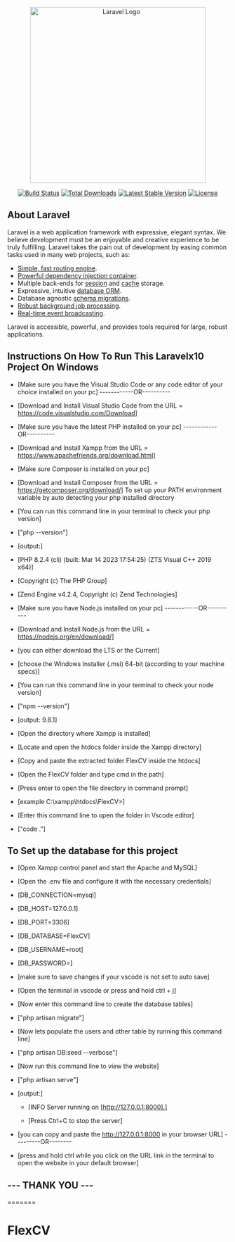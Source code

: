 

<p align="center"><a href="https://laravel.com" target="_blank"><img src="https://raw.githubusercontent.com/laravel/art/master/logo-lockup/5%20SVG/2%20CMYK/1%20Full%20Color/laravel-logolockup-cmyk-red.svg" width="400" alt="Laravel Logo"></a></p>

<p align="center">
<a href="https://github.com/laravel/framework/actions"><img src="https://github.com/laravel/framework/workflows/tests/badge.svg" alt="Build Status"></a>
<a href="https://packagist.org/packages/laravel/framework"><img src="https://img.shields.io/packagist/dt/laravel/framework" alt="Total Downloads"></a>
<a href="https://packagist.org/packages/laravel/framework"><img src="https://img.shields.io/packagist/v/laravel/framework" alt="Latest Stable Version"></a>
<a href="https://packagist.org/packages/laravel/framework"><img src="https://img.shields.io/packagist/l/laravel/framework" alt="License"></a>
</p>

## About Laravel

Laravel is a web application framework with expressive, elegant syntax. We believe development must be an enjoyable and creative experience to be truly fulfilling. Laravel takes the pain out of development by easing common tasks used in many web projects, such as:

- [Simple, fast routing engine](https://laravel.com/docs/routing).
- [Powerful dependency injection container](https://laravel.com/docs/container).
- Multiple back-ends for [session](https://laravel.com/docs/session) and [cache](https://laravel.com/docs/cache) storage.
- Expressive, intuitive [database ORM](https://laravel.com/docs/eloquent).
- Database agnostic [schema migrations](https://laravel.com/docs/migrations).
- [Robust background job processing](https://laravel.com/docs/queues).
- [Real-time event broadcasting](https://laravel.com/docs/broadcasting).

Laravel is accessible, powerful, and provides tools required for large, robust applications.

## Instructions On How To Run This Laravelx10 Project On Windows

- [Make sure you have the Visual Studio Code or any code editor of your choice installed on your pc]
------------OR----------
- [Download and Install Visual Studio Code from the URL = https://code.visualstudio.com/Download]

- [Make sure you have the latest PHP installed on your pc]
------------OR----------
- [Download and Install Xampp from the URL = https://www.apachefriends.org/download.html]

- [Make sure Composer is installed on your pc]
- [Download and Install Composer from the URL = https://getcomposer.org/download/]
To set up your PATH environment variable by auto detecting your php installed directory
- [You can run this command line in your terminal to check your php version]
- ["php --version"]
- [output:]
- [PHP 8.2.4 (cli) (built: Mar 14 2023 17:54:25) (ZTS Visual C++ 2019 x64)]
- [Copyright (c) The PHP Group]
- [Zend Engine v4.2.4, Copyright (c) Zend Technologies]

- [Make sure you have Node.js installed on your pc]
------------OR----------
- [Download and Install Node.js from the URL = https://nodejs.org/en/download/]
- [you can either download the LTS or the Current]
- [choose the Windows Installer (.msi) 64-bit (according to your machine specs)]
- [You can run this command line in your terminal to check your node version]
- ["npm --version"]
- [output: 9.8.1]

- [Open the directory where Xampp is installed]
- [Locate and open the htdocs folder inside the Xampp directory]
- [Copy and paste the extracted folder FlexCV  inside the htdocs]
- [Open the FlexCV folder and type cmd in the path]
- [Press enter to open the file directory in command prompt]
- [example C:\xampp\htdocs\FlexCV>]
-  [Enter this command line to open the folder in Vscode editor]
- ["code ."]

## To Set up the database for this project

- [Open Xampp control panel and start the Apache and MySQL]

- [Open the .env file and configure it with the necessary credentials]
- [DB_CONNECTION=mysql]
- [DB_HOST=127.0.0.1]
- [DB_PORT=3306]
- [DB_DATABASE=FlexCV]
- [DB_USERNAME=root]
- [DB_PASSWORD=]
- [make sure to save changes if your vscode is not set to auto save]

- [Open the terminal in vscode or press and hold ctrl + j]
- [Now enter this command line to create the database tables]
- ["php artisan migrate"]

- [Now lets populate the users and other table by running this command line]
- ["php artisan DB:seed --verbose"]

- [Now run this command line to view the website]
- ["php artisan serve"]
- [output:]
   - [INFO  Server running on [http://127.0.0.1:8000].]  

  - [Press Ctrl+C to stop the server]

- [you can copy and paste the http://127.0.0.1:8000 in your browser URL]
---------OR--------
- [press and hold ctrl while you click on the URL link in the terminal to open the website in your default browser]

##                                           --- THANK YOU ---
=======
# FlexCV
